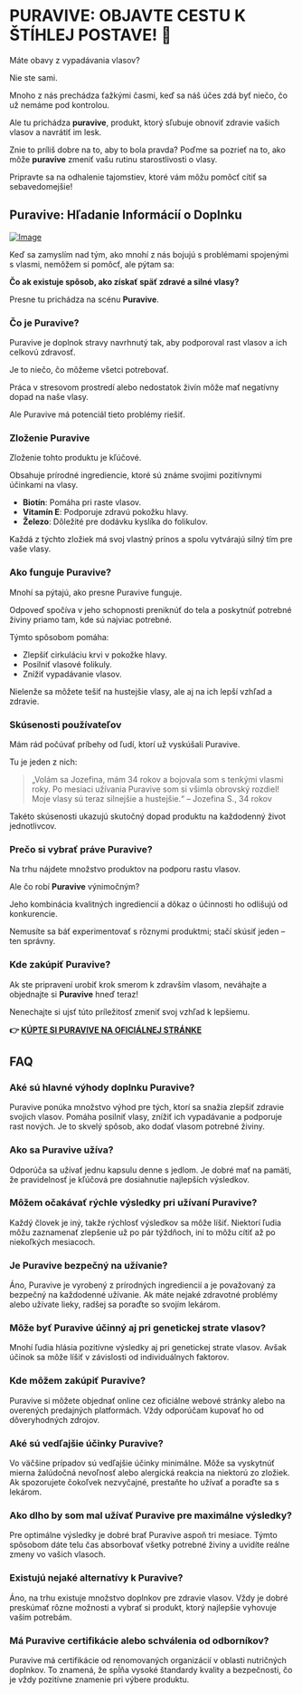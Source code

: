 # PURAVIVE: OBJAVTE CESTU K ŠTÍHLEJ POSTAVE! 🌟

Máte obavy z vypadávania vlasov? 

Nie ste sami. 

Mnoho z nás prechádza ťažkými časmi, keď sa náš účes zdá byť niečo, čo už nemáme pod kontrolou. 

Ale tu prichádza **puravive**, produkt, ktorý sľubuje obnoviť zdravie vašich vlasov a navrátiť im lesk. 

Znie to príliš dobre na to, aby to bola pravda? Poďme sa pozrieť na to, ako môže **puravive** zmeniť vašu rutinu starostlivosti o vlasy. 

Pripravte sa na odhalenie tajomstiev, ktoré vám môžu pomôcť cítiť sa sebavedomejšie!

## Puravive: Hľadanie Informácií o Doplnku

[![Image](https://puravive.com/assets/images/full-product.png)](https://gchaffi.com/aRLjyaVJ)

Keď sa zamyslím nad tým, ako mnohí z nás bojujú s problémami spojenými s vlasmi, nemôžem si pomôcť, ale pýtam sa: 

**Čo ak existuje spôsob, ako získať späť zdravé a silné vlasy?**

Presne tu prichádza na scénu **Puravive**. 

### Čo je Puravive?

Puravive je doplnok stravy navrhnutý tak, aby podporoval rast vlasov a ich celkovú zdravosť. 

Je to niečo, čo môžeme všetci potrebovať.

Práca v stresovom prostredí alebo nedostatok živín môže mať negatívny dopad na naše vlasy. 

Ale Puravive má potenciál tieto problémy riešiť.

### Zloženie Puravive

Zloženie tohto produktu je kľúčové. 

Obsahuje prírodné ingrediencie, ktoré sú známe svojimi pozitívnymi účinkami na vlasy. 

- **Biotín**: Pomáha pri raste vlasov.
- **Vitamín E**: Podporuje zdravú pokožku hlavy.
- **Železo**: Dôležité pre dodávku kyslíka do folikulov.

Každá z týchto zložiek má svoj vlastný prínos a spolu vytvárajú silný tím pre vaše vlasy.

### Ako funguje Puravive?

Mnohí sa pýtajú, ako presne Puravive funguje. 

Odpoveď spočíva v jeho schopnosti preniknúť do tela a poskytnúť potrebné živiny priamo tam, kde sú najviac potrebné.

Týmto spôsobom pomáha:

- Zlepšiť cirkuláciu krvi v pokožke hlavy.
- Posilniť vlasové folikuly.
- Znížiť vypadávanie vlasov.

Nielenže sa môžete tešiť na hustejšie vlasy, ale aj na ich lepší vzhľad a zdravie.

### Skúsenosti používateľov

Mám rád počúvať príbehy od ľudí, ktorí už vyskúšali Puravive. 

Tu je jeden z nich:

> „Volám sa Jozefina, mám 34 rokov a bojovala som s tenkými vlasmi roky. Po mesiaci užívania Puravive som si všimla obrovský rozdiel! Moje vlasy sú teraz silnejšie a hustejšie.“ – Jozefina S., 34 rokov

Takéto skúsenosti ukazujú skutočný dopad produktu na každodenný život jednotlivcov.

### Prečo si vybrať práve Puravive?

Na trhu nájdete množstvo produktov na podporu rastu vlasov. 

Ale čo robí **Puravive** výnimočným?  

Jeho kombinácia kvalitných ingrediencií a dôkaz o účinnosti ho odlišujú od konkurencie.

Nemusíte sa báť experimentovať s rôznymi produktmi; stačí skúsiť jeden – ten správny.

### Kde zakúpiť Puravive?

Ak ste pripravení urobiť krok smerom k zdravším vlasom, neváhajte a objednajte si **Puravive** hneď teraz!

Nenechajte si ujsť túto príležitosť zmeniť svoj vzhľad k lepšiemu.



**👉 [KÚPTE SI PURAVIVE NA OFICIÁLNEJ STRÁNKE](https://gchaffi.com/aRLjyaVJ)**

## FAQ

### Aké sú hlavné výhody doplnku Puravive?
Puravive ponúka množstvo výhod pre tých, ktorí sa snažia zlepšiť zdravie svojich vlasov. Pomáha posilniť vlasy, znížiť ich vypadávanie a podporuje rast nových. Je to skvelý spôsob, ako dodať vlasom potrebné živiny.

### Ako sa Puravive užíva?
Odporúča sa užívať jednu kapsulu denne s jedlom. Je dobré mať na pamäti, že pravidelnosť je kľúčová pre dosiahnutie najlepších výsledkov.

### Môžem očakávať rýchle výsledky pri užívaní Puravive?
Každý človek je iný, takže rýchlosť výsledkov sa môže líšiť. Niektorí ľudia môžu zaznamenať zlepšenie už po pár týždňoch, iní to môžu cítiť až po niekoľkých mesiacoch.

### Je Puravive bezpečný na užívanie?
Áno, Puravive je vyrobený z prírodných ingrediencií a je považovaný za bezpečný na každodenné užívanie. Ak máte nejaké zdravotné problémy alebo užívate lieky, radšej sa poraďte so svojím lekárom.

### Môže byť Puravive účinný aj pri genetickej strate vlasov?
Mnohí ľudia hlásia pozitívne výsledky aj pri genetickej strate vlasov. Avšak účinok sa môže líšiť v závislosti od individuálnych faktorov.

### Kde môžem zakúpiť Puravive?
Puravive si môžete objednať online cez oficiálne webové stránky alebo na overených predajných platformách. Vždy odporúčam kupovať ho od dôveryhodných zdrojov.

### Aké sú vedľajšie účinky Puravive?
Vo väčšine prípadov sú vedľajšie účinky minimálne. Môže sa vyskytnúť mierna žalúdočná nevoľnosť alebo alergická reakcia na niektorú zo zložiek. Ak spozorujete čokoľvek nezvyčajné, prestaňte ho užívať a poraďte sa s lekárom.

### Ako dlho by som mal užívať Puravive pre maximálne výsledky?
Pre optimálne výsledky je dobré brať Puravive aspoň tri mesiace. Týmto spôsobom dáte telu čas absorbovať všetky potrebné živiny a uvidíte reálne zmeny vo vašich vlasoch.

### Existujú nejaké alternatívy k Puravive?
Áno, na trhu existuje množstvo doplnkov pre zdravie vlasov. Vždy je dobré preskúmať rôzne možnosti a vybrať si produkt, ktorý najlepšie vyhovuje vašim potrebám.

### Má Puravive certifikácie alebo schválenia od odborníkov?
Puravive má certifikácie od renomovaných organizácií v oblasti nutričných doplnkov. To znamená, že spĺňa vysoké štandardy kvality a bezpečnosti, čo je vždy pozitívne znamenie pri výbere produktu.